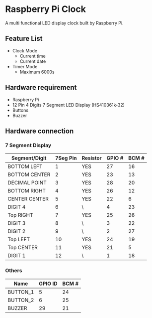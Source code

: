 # Raspberry Pi Clock

A multi functional LED display clock built by Raspberry Pi.

## Feature List

- Clock Mode
  - Current time
  - Current date
- Timer Mode
  * Maximum 6000s

## Hardware requirement

- Raspberry Pi
- 12 Pin 4 Digits 7 Segment LED Display (HS410361k-32)
- Buttons
- Buzzer

## Hardware connection

### 7 Segment Display

| Segment/Digit | 7Seg Pin | Resistor | GPIO # | BCM # |
| ------------- | -------- | -------- | ------ | ----- |
| BOTTOM LEFT   | 1        | YES      | 27     | 16    |
| BOTTOM CENTER | 2        | YES      | 23     | 13    |
| DECIMAL POINT | 3        | YES      | 28     | 20    |
| BOTTOM RIGHT  | 4        | YES      | 26     | 12    |
| CENTER CENTER | 5        | YES      | 22     | 6     |
| DIGIT 4       | 6        | \        | 4      | 23    |
| Top RIGHT     | 7        | YES      | 25     | 26    |
| DIGIT 3       | 8        | \        | 3      | 22    |
| DIGIT 2       | 9        | \        | 2      | 27    |
| Top LEFT      | 10       | YES      | 24     | 19    |
| Top CENTER    | 11       | YES      | 21     | 5     |
| DIGIT 1       | 12       | \        | 1      | 18    |

### Others

| Name     | GPIO ID | BCM # |
| -------- | ------- | ----- |
| BUTTON_1 | 5       | 24    |
| BUTTON_2 | 6       | 25    |
| BUZZER   | 29      | 21    |
